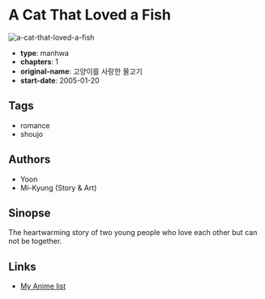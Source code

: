 # A Cat That Loved a Fish

![a-cat-that-loved-a-fish](https://cdn.myanimelist.net/images/manga/1/22621.jpg)

-   **type**: manhwa
-   **chapters**: 1
-   **original-name**: 고양이를 사랑한 물고기
-   **start-date**: 2005-01-20

## Tags

-   romance
-   shoujo

## Authors

-   Yoon
-   Mi-Kyung (Story & Art)

## Sinopse

The heartwarming story of two young people who love each other but can not be together.

## Links

-   [My Anime list](https://myanimelist.net/manga/3764/A_Cat_That_Loved_a_Fish)
